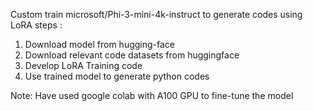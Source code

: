 Custom train microsoft/Phi-3-mini-4k-instruct to generate codes using LoRA 
steps : 
1. Download model from hugging-face
2. Download relevant code datasets from huggingface
3. Develop LoRA Training code
4. Use trained model to generate python codes
   
Note: Have used google colab with A100 GPU to fine-tune the model 
